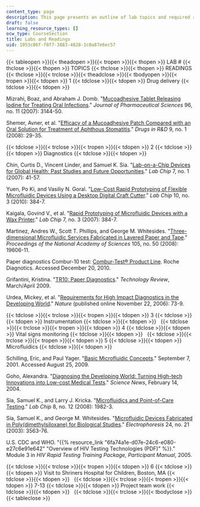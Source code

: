 ```yaml
---
content_type: page
description: This page presents an outline of lab topics and required readings.
draft: false
learning_resource_types: []
ocw_type: CourseSection
title: Labs and Readings
uid: 1053c86f-f8f7-3883-4828-1c0a87e6ec57
---
```

{{< tableopen >}}{{< theadopen >}}{{< tropen >}}{{< thopen >}}
LAB #
{{< thclose >}}{{< thopen >}}
TOPICS
{{< thclose >}}{{< thopen >}}
READINGS
{{< thclose >}}{{< trclose >}}{{< theadclose >}}{{< tbodyopen >}}{{< tropen >}}{{< tdopen >}}
1
{{< tdclose >}}{{< tdopen >}}
Drug delivery
{{< tdclose >}}{{< tdopen >}}

Mizrahi, Boaz, and Abraham J. Domb. "[Mucoadhesive Tablet Releasing Iodine for Treating Oral Infections](http://onlinelibrary.wiley.com/doi/10.1002/jps.20876/abstract;jsessionid=21DF6F6AE61181C07A20165BAE5C1F48.d01t01)." *Journal of Pharmaceutical Sciences* 96, no. 11 (2007): 3144-50.

Shemer, Avner, et al. "[Efficacy of a Mucoadhesive Patch Compared with an Oral Solution for Treatment of Aphthous Stomatitis](http://www.ncbi.nlm.nih.gov/pubmed/18095751)." *Drugs in R&D* 9, no. 1 (2008): 29-35.

{{< tdclose >}}{{< trclose >}}{{< tropen >}}{{< tdopen >}}
2
{{< tdclose >}}{{< tdopen >}}
Diagnostics
{{< tdclose >}}{{< tdopen >}}

Chin, Curtis D., Vincent Linder, and Samuel K. Sia. "[Lab-on-a-Chip Devices for Global Health: Past Studies and Future Opportunities](http://pubs.rsc.org/en/Content/ArticleLanding/2007/LC/b611455e)." *Lab Chip* 7, no. 1 (2007): 41-57.

Yuen, Po Ki, and Vasiliy N. Goral. "[Low-Cost Rapid Prototyping of Flexible Microfluidic Devices Using a Desktop Digital Craft Cutter](http://pubs.rsc.org/en/Content/ArticleLanding/2010/LC/b918089c)." *Lab Chip* 10, no. 3 (2010): 384-7.

Kaigala, Govind V., et al. "[Rapid Prototyping of Microfluidic Devices with a Wax Printer](http://pubs.rsc.org/en/Content/ArticleLanding/2007/LC/b611455e)." *Lab Chip* 7, no. 3 (2007): 384-7.

Martinez, Andres W., Scott T. Phillips, and George M. Whitesides. "[Three-dimensional Microfluidic Services Fabricated in Layered Paper and Tape](http://www.pnas.org/content/105/50/19606)." *Proceedings of the National Academy of Sciences* 105, no. 50 (2008): 19606-11.

Paper diagnostics Combur-10 test: [Combur-Test® Product Line](https://diagnostics.roche.com/global/en/products/instruments/combur_chemstripnephurnitur.html). Roche Diagnotics. Accessed December 20, 2010.

Grifantini, Kristina. "[TR10: Paper Diagnostics](https://www.technologyreview.com/technology/tr10-paper-diagnostics/)." *Technology Review*, March/April 2009.

Urdea, Mickey, et al. "[Requirements for High Impact Diagnostics in the Developing World](http://www.nature.com/nature/journal/v444/n1s/full/nature05448.html)." *Nature* (published online November 22, 2006): 73-9.

{{< tdclose >}}{{< trclose >}}{{< tropen >}}{{< tdopen >}}
3
{{< tdclose >}}{{< tdopen >}}
Instrumentation
{{< tdclose >}}{{< tdopen >}}
 
{{< tdclose >}}{{< trclose >}}{{< tropen >}}{{< tdopen >}}
4
{{< tdclose >}}{{< tdopen >}}
Vital signs monitoring
{{< tdclose >}}{{< tdopen >}}
 
{{< tdclose >}}{{< trclose >}}{{< tropen >}}{{< tdopen >}}
5
{{< tdclose >}}{{< tdopen >}}
Microfluidics
{{< tdclose >}}{{< tdopen >}}

Schilling, Eric, and Paul Yager. "[Basic Microfluidic Concepts](http://faculty.washington.edu/yagerp/microfluidicstutorial/basicconcepts/basicconcepts.htm)." September 7, 2001. Accessed August 25, 2009.

Goho, Alexandra. "[Diagnosing the Developing World: Turning High-tech Innovations into Low-cost Medical Tests](http://findarticles.com/p/articles/mi_m1200/is_7_165/ai_113896706/)." *Science News*, February 14, 2004.

Sia, Samuel K., and Larry J. Kricka. "[Microfluidics and Point-of-Care Testing](http://pubs.rsc.org/en/Content/ArticleLanding/2008/LC/b817915h)." *Lab Chip* 8, no. 12 (2008): 1982-3.

Sia, Samuel K., and George M. Whitesides. "[Microfluidic Devices Fabricated in Poly(dimethylsiloxane) for Biological Studies](http://onlinelibrary.wiley.com/doi/10.1002/elps.200305584/abstract)." *Electrophoresis* 24, no. 21 (2003): 3563-76.

U.S. CDC and WHO. "{{% resource_link "6fa74a1e-d07e-24c6-e080-e27c6e91e642" "Overview of HIV Testing Technologies (PDF)" %}}." Module 3 in *HIV Rapid Testing Training Package, Participant Manual*, 2005.

{{< tdclose >}}{{< trclose >}}{{< tropen >}}{{< tdopen >}}
6
{{< tdclose >}}{{< tdopen >}}
Visit to Shriners Hospital for Children, Boston, MA
{{< tdclose >}}{{< tdopen >}}
 
{{< tdclose >}}{{< trclose >}}{{< tropen >}}{{< tdopen >}}
7-13
{{< tdclose >}}{{< tdopen >}}
Project team work
{{< tdclose >}}{{< tdopen >}}
 
{{< tdclose >}}{{< trclose >}}{{< tbodyclose >}}{{< tableclose >}}
